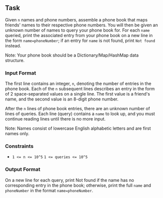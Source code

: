 ## Task
Given `n` names and phone numbers, assemble a phone book that maps friends' names to their respective phone numbers. You will then be given an unknown number of names to query your phone book for. For each `name` queried, print the associated entry from your phone book on a new line in the form `name=phoneNumber`; if an entry for `name` is not found, print `Not found` instead.

Note: Your phone book should be a Dictionary/Map/HashMap data structure.

### Input Format

The first line contains an integer, `n`, denoting the number of entries in the phone book.
Each of the `n` subsequent lines describes an entry in the form of 2 space-separated values on a single line. The first value is a friend's name, and the second value is an 8-digit phone number.

After the `n` lines of phone book entries, there are an unknown number of lines of queries. Each line (query) contains a `name` to look up, and you must continue reading lines until there is no more input.

Note: Names consist of lowercase English alphabetic letters and are first names only.

### Constraints
- `1 <= n <= 10^5`
`1 <= queries <= 10^5`

### Output Format

On a new line for each query, print Not found if the name has no corresponding entry in the phone book; otherwise, print the full `name` and `phoneNumber` in the format `name=phoneNumber`.